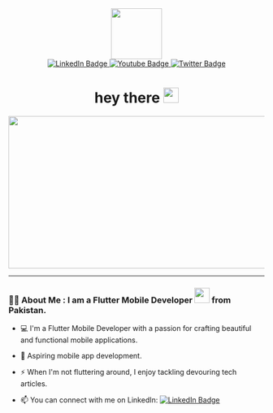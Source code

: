 <div id="header" align="center">
  <img src="https://media.giphy.com/media/M9gbBd9nbDrOTu1Mqx/giphy.gif" width="100"/>
  <div id="badges">
  <a href="https://www.linkedin.com/in/muhammad-haddi">
    <img src="https://img.shields.io/badge/LinkedIn-blue?style=for-the-badge&logo=linkedin&logoColor=white" alt="LinkedIn Badge"/>
  </a>
  <a href="">
    <img src="https://img.shields.io/badge/YouTube-red?style=for-the-badge&logo=youtube&logoColor=white" alt="Youtube Badge"/>
  </a>
  <a href="">
    <img src="https://img.shields.io/badge/Twitter-blue?style=for-the-badge&logo=twitter&logoColor=white" alt="Twitter Badge"/>
  </a>


</div>
<img src="https://komarev.com/ghpvc/?username=MHaddi1&style=flat-square&color=blue" alt=""/>
<h1>
  hey there
  <img src="https://media.giphy.com/media/hvRJCLFzcasrR4ia7z/giphy.gif" width="30px"/>
</h1>

</div>

<div align="center">
  <img src="https://media.giphy.com/media/dWesBcTLavkZuG35MI/giphy.gif" width="600" height="300"/>
</div>

---

### :man_technologist: About Me : I am a Flutter Mobile Developer <img src="https://media.giphy.com/media/WUlplcMpOCEmTGBtBW/giphy.gif" width="30"> from Pakistan.
- :computer: I'm a Flutter Mobile Developer with a passion for crafting beautiful and functional mobile applications.

- :pencil: Aspiring mobile app development.

- :zap: When I'm not fluttering around, I enjoy tackling devouring tech articles.

- :mailbox: You can connect with me on LinkedIn: [![LinkedIn Badge](https://img.shields.io/badge/-muhammad-haddi-blue?style=flat&logo=Linkedin&logoColor=white)](https://www.linkedin.com/in/muhammad-haddi)


